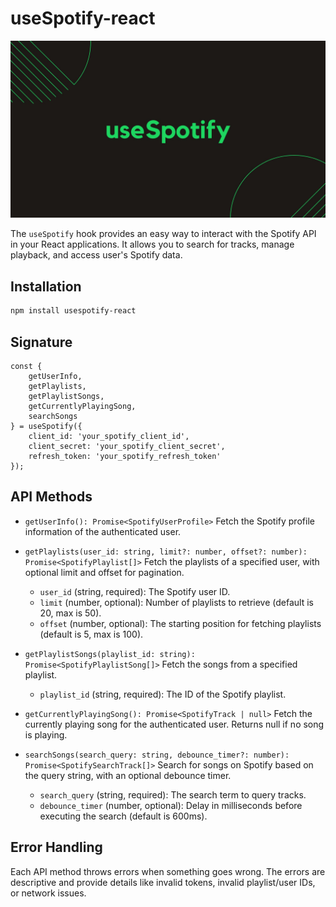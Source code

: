 # useSpotify-react

![useSpotify](./cover.jpg)

The `useSpotify` hook provides an easy way to interact with the Spotify API in your React applications. It allows you to search for tracks, manage playback, and access user's Spotify data.

## Installation

```bash
npm install usespotify-react
```

## Signature
```
const {
    getUserInfo,
    getPlaylists,
    getPlaylistSongs,
    getCurrentlyPlayingSong,
    searchSongs
} = useSpotify({
    client_id: 'your_spotify_client_id',
    client_secret: 'your_spotify_client_secret',
    refresh_token: 'your_spotify_refresh_token'
});
```

## API Methods
- `getUserInfo(): Promise<SpotifyUserProfile>`
    Fetch the Spotify profile information of the authenticated user.

- `getPlaylists(user_id: string, limit?: number, offset?: number): Promise<SpotifyPlaylist[]>`
    Fetch the playlists of a specified user, with optional limit and offset for pagination.
    - `user_id` (string, required): The Spotify user ID.
    - `limit` (number, optional): Number of playlists to retrieve (default is 20, max is 50).
    - `offset` (number, optional): The starting position for fetching playlists (default is 5, max is 100).

- `getPlaylistSongs(playlist_id: string): Promise<SpotifyPlaylistSong[]>`
    Fetch the songs from a specified playlist.
    - `playlist_id` (string, required): The ID of the Spotify playlist.

- `getCurrentlyPlayingSong(): Promise<SpotifyTrack | null>`
    Fetch the currently playing song for the authenticated user. Returns null if no song is playing.

- `searchSongs(search_query: string, debounce_timer?: number): Promise<SpotifySearchTrack[]>`
    Search for songs on Spotify based on the query string, with an optional debounce timer.
    - `search_query` (string, required): The search term to query tracks.
    - `debounce_timer` (number, optional): Delay in milliseconds before executing the search (default is 600ms).

## Error Handling
Each API method throws errors when something goes wrong. The errors are descriptive and provide details like invalid tokens, invalid playlist/user IDs, or network issues.
